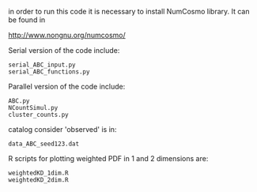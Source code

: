 in order to run this code it is necessary to install NumCosmo library.
It can be found in 

http://www.nongnu.org/numcosmo/


Serial version of the code include:

    serial_ABC_input.py
    serial_ABC_functions.py


Parallel version of the code include:

    ABC.py
    NCountSimul.py
    cluster_counts.py


catalog consider 'observed' is in:
 
    data_ABC_seed123.dat

R scripts for plotting weighted PDF in 1 and 2 dimensions are:

    weightedKD_1dim.R
    weightedKD_2dim.R
